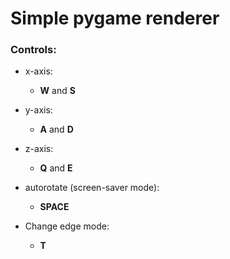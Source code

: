 # Simple pygame renderer

### Controls:
- x-axis:
  - **W** and **S**
- y-axis:
  - **A** and **D**
- z-axis:
  - **Q** and **E**

- autorotate (screen-saver mode): 
  - **SPACE**
- Change edge mode:
  - **T**